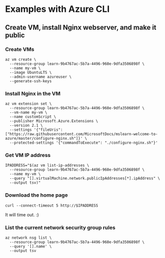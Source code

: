 # Examples with Azure CLI

## Create VM, install Nginx webserver, and make it public

### Create VMs

```
az vm create \
  --resource-group learn-9b4767ac-5b7a-4496-960e-9dfa3506898f \
  --name my-vm \
  --image UbuntuLTS \
  --admin-username azureuser \
  --generate-ssh-keys
```

### Install Nginx in the VM

```
az vm extension set \
  --resource-group learn-9b4767ac-5b7a-4496-960e-9dfa3506898f \
  --vm-name my-vm \
  --name customScript \
  --publisher Microsoft.Azure.Extensions \
  --version 2.1 \
  --settings '{"fileUris":["https://raw.githubusercontent.com/MicrosoftDocs/mslearn-welcome-to-azure/master/configure-nginx.sh"]}' \
  --protected-settings '{"commandToExecute": "./configure-nginx.sh"}'
```

### Get VM IP address
```
IPADDRESS="$(az vm list-ip-addresses \
  --resource-group learn-9b4767ac-5b7a-4496-960e-9dfa3506898f \
  --name my-vm \
  --query "[].virtualMachine.network.publicIpAddresses[*].ipAddress" \
  --output tsv)"
```

### Download the home page
```
curl --connect-timeout 5 http://$IPADDRESS
```
It will time out. :) 

### List the current network security group rules
```
az network nsg list \
  --resource-group learn-9b4767ac-5b7a-4496-960e-9dfa3506898f \
  --query '[].name' \
  --output tsv
```
